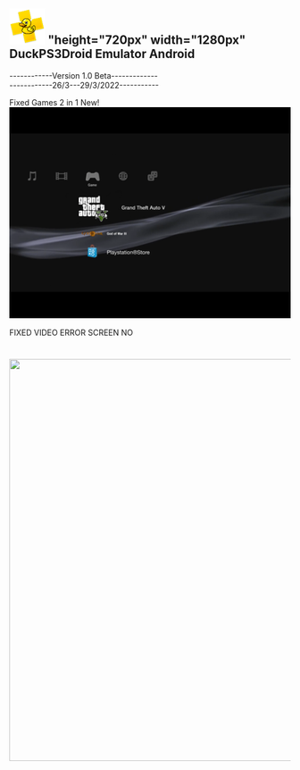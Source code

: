 ## ![](Icon/64.png) "height="720px" width="1280px" DuckPS3Droid Emulator Android

------------Version 1.0 Beta-------------\
------------26/3---29/3/2022-----------

Fixed Games 2 in 1 New!\
![](README/095354.png)


FIXED VIDEO ERROR SCREEN NO
<h1 align="center"> <img src="https://github.com/duckps3droidemulator/DuckPS3Droid/blob/main/Original%20PS3/ps3startup.gif" height="720px" width="1280px"> </h1>
